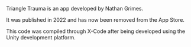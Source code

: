 Triangle Trauma is an app developed by Nathan Grimes.

It was published in 2022 and has now been removed from the App Store. 

This code was compiled through X-Code after being developed using the Unity development platform.
